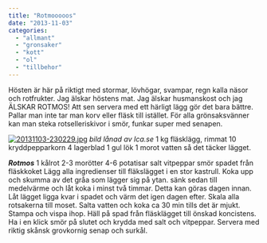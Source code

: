 ```yaml
---
title: "Rotmooooos"
date: "2013-11-03"
categories: 
  - "allmant"
  - "gronsaker"
  - "kott"
  - "ol"
  - "tillbehor"
---
```


Hösten är här på riktigt med stormar, lövhögar, svampar, regn kalla näsor och rotfrukter. Jag älskar höstens mat. Jag älskar husmanskost och jag ÄLSKAR ROTMOS! Att sen servera med ett härligt lägg gör det bara bättre. Pallar man inte tar man korv eller fläsk till istället. För alla grönsaksvänner kan man steka rotselleriskivor i smör, funkar super med senapen.  
  
[![20131103-230229.jpg](/static/img/20131103-230229.jpg)](http://import.local/wp-content/uploads/2013/11/20131103-230229.jpg) _bild lånad av Ica.se_ 1 kg fläsklägg, rimmat 10 kryddpepparkorn 4 lagerblad 1 gul lök 1 morot vatten så det täcker lägget.

**_Rotmos_** 1 kålrot 2-3 morötter 4-6 potatisar salt vitpeppar smör spadet från fläskkoket Lägg alla ingredienser till fläkslägget i en stor kastrull. Koka upp och skumma av det gråa som lägger sig på ytan. sänk sedan till medelvärme och låt koka i minst två timmar. Detta kan göras dagen innan. Låt lägget ligga kvar i spadet och värm det igen dagen efter. Skala alla rotsakerna till moset. Salta vatten och koka ca 30 min tills det är mjukt. Stampa och vispa ihop. Häll på spad från fläsklägget till önskad koncistens. Ha i en klick smör på slutet och krydda med salt och vitpeppar. Servera med riktig skånsk grovkornig senap och surkål.
